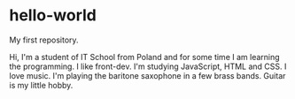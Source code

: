 # hello-world
My first repository.

Hi, I'm a student of IT School from Poland and for some time I am learning the programming. I like front-dev. I'm studying JavaScript, HTML and CSS. I love music. I'm playing the baritone saxophone in a few brass bands. Guitar is my little hobby.
